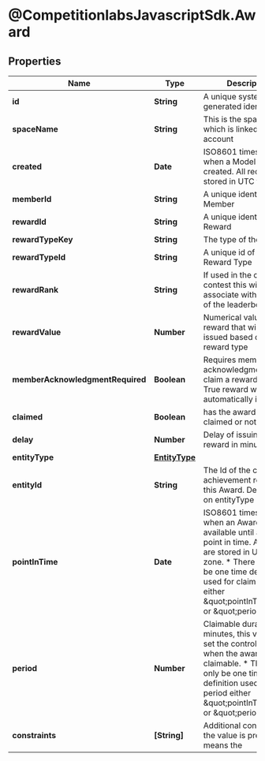 # @CompetitionlabsJavascriptSdk.Award

## Properties

Name | Type | Description | Notes
------------ | ------------- | ------------- | -------------
**id** | **String** | A unique system generated identifier | [readonly] 
**spaceName** | **String** | This is the space name which is linked to the account | [readonly] 
**created** | **Date** | ISO8601 timestamp for when a Model was created. All records are stored in UTC time zone | [readonly] 
**memberId** | **String** | A unique identifier of a Member | 
**rewardId** | **String** | A unique identifier of a Reward | 
**rewardTypeKey** | **String** | The type of the Reward | 
**rewardTypeId** | **String** | A unique id of the Reward Type | 
**rewardRank** | **String** | If used in the context of contest this will associate with the rank of the leaderboard | 
**rewardValue** | **Number** | Numerical value of the reward that will be issued based on the reward type | 
**memberAcknowledgmentRequired** | **Boolean** | Requires member acknowledgment to claim a reward. If set to True reward will not be automatically issued | [optional] [default to false]
**claimed** | **Boolean** | has the award been claimed or not | 
**delay** | **Number** | Delay of issuing a reward in minutes | [default to 0]
**entityType** | [**EntityType**](docs/EntityType.md) |  | 
**entityId** | **String** | The Id of the contest or achievement related to this Award. Dependant on entityType | 
**pointInTime** | **Date** | ISO8601 timestamp for when an Award is available until a specific point in time. All records are stored in UTC time zone. * There can only be one time definition used for claim period either \&quot;pointInTime\&quot; or \&quot;period\&quot; | [optional] 
**period** | **Number** | Claimable duration in minutes, this value will set the controls until when the award is claimable. * There can only be one time definition used for claim period either \&quot;pointInTime\&quot; or \&quot;period\&quot; | [optional] [default to 0]
**constraints** | **[String]** | Additional constraints, if the value is present it means the | [optional] 


